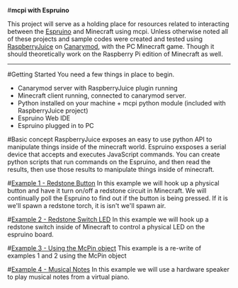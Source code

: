 #**mcpi with Espruino**

This project will serve as a holding place for resources related to interacting between the [Espruino](http://www.espruino.com/) and Minecraft using mcpi. Unless otherwise noted all of these projects and sample codes were created and tested using [RaspberryJuice](https://github.com/martinohanlon/CanaryRaspberryJuice/) on [Canarymod](http://canarymod.net/), with the PC Minecraft game. Though it should theoretically work on the Raspberry Pi edition of Minecraft as well.

---
#Getting Started
You need a few things in place to begin. 

 - Canarymod server with RaspberryJuice plugin running
 - Minecraft client running, connected to canarymod server.
 - Python installed on your machine + mcpi python module (included with RaspberryJuice project)
 - Espruino Web IDE
 - Espruino plugged in to PC
 
#Basic concept
RaspberryJuice exposes an easy to use python API to manipulate things inside of the minecraft world. Espruino exsposes a serial device that accepts and executes JavaScript commands. You can create python scripts that run commands on the Espruino, and then read the results, then use those results to manipulate things inside of minecraft.

#[Example 1 - Redstone Button](examples/example1_button/README.md)
In this example we will hook up a physical button and have it turn on/off a redstone circuit in Minecraft. We will continually poll the Espruino to find out if the button is being pressed. If it is we'll spawn a redstone torch, it is isn't we'll spawn air.

#[Example 2 - Redstone Switch LED](examples/example2_led/README.md)
In this example we will hook up a redstone switch inside of Minecraft to control a physical LED on the espruino board.

#[Example 3 - Using the McPin object](examples/example_3_using_pin_object/README.md)
This example is a re-write of examples 1 and 2 using the McPin object

#[Example 4 - Musical Notes](examples/example_4_music_notes/README.md)
In this example we will use a hardware speaker to play musical notes from a virtual piano.
